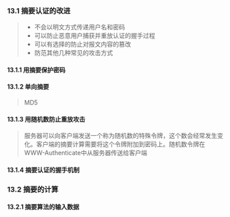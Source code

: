 ### 13.1 摘要认证的改进
> - 不会以明文方式传递用户名和密码
> - 可以防止恶意用户捕获并重放认证的握手过程
> - 可以有选择的防止对报文内容的篡改
> - 防范其他几种常见的攻击方式

#### 13.1.1 用摘要保护密码
#### 13.1.2 单向摘要
> MD5
#### 13.1.3 用随机数防止重放攻击
> 服务器可以向客户端发送一个称为随机数的特殊令牌，这个数会经常发生变化。客户端的摘要计算需要将这个令牌附加到密码上。随机数令牌在WWW-Authenticate中从服务器传送给客户端

#### 13.1.4 摘要认证的握手机制
### 13.2 摘要的计算
#### 13.2.1 摘要算法的输入数据